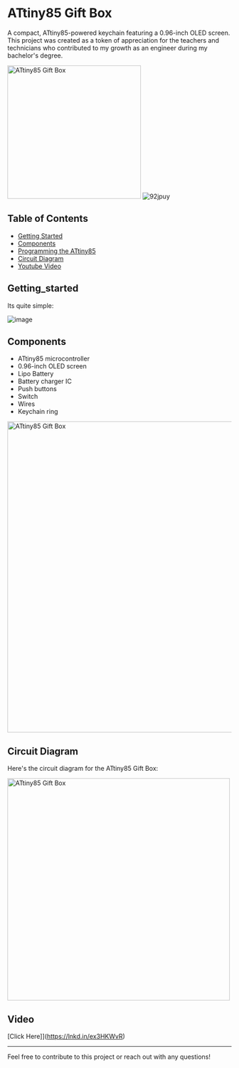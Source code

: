 # ATtiny85 Gift Box

A compact, ATtiny85-powered keychain featuring a 0.96-inch OLED screen. This project was created as a token of appreciation for the teachers and technicians who contributed to my growth as an engineer during my bachelor's degree.

<img src="https://github.com/user-attachments/assets/2f3d7d54-17cf-4ad5-86b0-aa7efd20ff06" width="300" alt="ATtiny85 Gift Box">  ![92jpuy](https://github.com/user-attachments/assets/d06e3244-83d2-4dca-a1fe-31f8bb9be339)


## Table of Contents
- [Getting Started](#Getting_started)
- [Components](#components)
- [Programming the ATtiny85](https://github.com/SahilRaut/ATtiny85-Gift-Box/wiki/Flashing-the-Atiny85)
- [Circuit Diagram](#circuit-diagram)
- [Youtube Video](#Video)

## Getting_started 
Its quite simple:

![image](https://github.com/user-attachments/assets/f4c29a44-1f87-4fef-9853-0fa827c585b3)


## Components

- ATtiny85 microcontroller
- 0.96-inch OLED screen
- Lipo Battery
- Battery charger IC
- Push buttons
- Switch
- Wires
- Keychain ring
<img src="https://github.com/user-attachments/assets/195d3154-7a27-4298-b043-6fed62177f3d" width="700" alt="ATtiny85 Gift Box"> 




## Circuit Diagram

Here's the circuit diagram for the ATtiny85 Gift Box:

<img src="https://github.com/user-attachments/assets/f77e223d-aa28-4608-be3d-c86ff11a9a5f" width="500" alt="ATtiny85 Gift Box"> 




## Video

[Click Here]](https://lnkd.in/ex3HKWvR)


---

Feel free to contribute to this project or reach out with any questions!

























